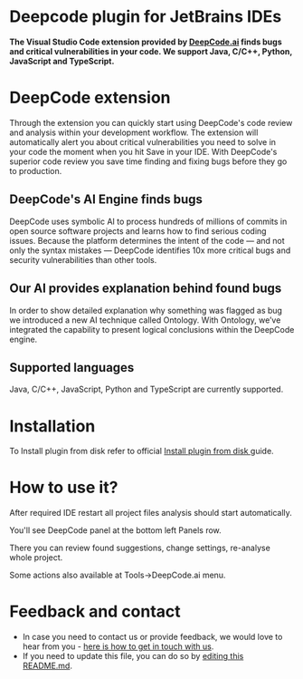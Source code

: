 # Deepcode plugin for JetBrains IDEs

**The Visual Studio Code extension provided by <a href="https://www.deepcode.ai">DeepCode.ai</a> finds bugs and critical vulnerabilities in your code. We support Java, C/C++, Python, JavaScript and TypeScript.**

# DeepCode extension

Through the extension you can quickly start using DeepCode's code review and analysis within your development workflow. The extension will automatically alert you about critical vulnerabilities you need to solve in your code the moment when you hit Save in your IDE. With DeepCode's superior code review you save time finding and fixing bugs before they go to production. 

## DeepCode's AI Engine finds bugs

DeepCode uses symbolic AI to process hundreds of millions of commits in open source software projects and learns how to find serious coding issues. Because the platform determines the intent of the code — and not only the syntax mistakes — DeepCode identifies 10x more critical bugs and security vulnerabilities than other tools. 

## Our AI provides explanation behind found bugs

In order to show detailed explanation why something was flagged as bug we introduced a new AI technique called Ontology. With Ontology, we’ve integrated the capability to present logical conclusions within the DeepCode engine. 

## Supported languages

Java, C/C++, JavaScript, Python and TypeScript are currently supported.


# Installation

To Install plugin from disk refer to official [Install plugin from disk﻿
](https://www.jetbrains.com/help/idea/2020.1/managing-plugins.html?utm_campaign=IC&utm_content=2020.1&utm_medium=link&utm_source=product#install_plugin_from_disk) guide.

# How to use it?

After required IDE restart all project files analysis should start automatically.

You'll see DeepCode panel at the bottom left Panels row.
 
There you can review found suggestions, change settings, re-analyse whole project.

Some actions also available at Tools->DeepCode.ai menu. 

# Feedback and contact

- In case you need to contact us or provide feedback, we would love to hear from you - [here is how to get in touch with us](https://www.deepcode.ai/feedback).
- If you need to update this file, you can do so by [editing this README.md](https://github.com/DeepCodeAI/jetbrains-plugin/edit/master/README.md).
